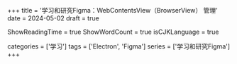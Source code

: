 +++
title = '学习和研究Figma：WebContentsView（BrowserView） 管理'
date = 2024-05-02
draft = true

ShowReadingTime = true
ShowWordCount = true
isCJKLanguage = true

categories = ['学习']
tags = ['Electron', 'Figma']
series = ['学习和研究Figma']
+++
